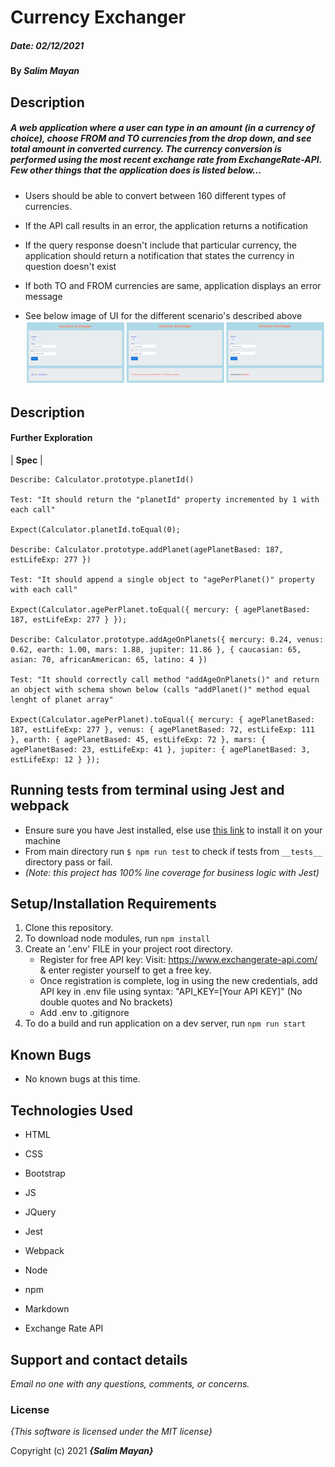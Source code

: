 
# Currency Exchanger

##### Date: **02/12/2021**

#### By **_Salim Mayan_**

## Description

##### A web application where a user can type in an amount (in a currency of choice), choose FROM and TO currencies from the drop down, and see total amount in converted currency. The currency conversion is performed using the most recent exchange rate from ExchangeRate-API. Few other things that the application does is listed below...

- Users should be able to convert between 160 different types of currencies.
- If the API call results in an error, the application returns a notification
- If the query response doesn't include that particular currency, the application should return a notification that states the currency in question doesn't exist
- If both TO and FROM currencies are same, application displays an error message

- See below image of UI for the different scenario's described above
![Image of UI for 3 different age Selections](./src/assets/images/PrintScreenShot.png)

## Description

#### Further Exploration

| **Spec** |

```
Describe: Calculator.prototype.planetId()

Test: "It should return the "planetId" property incremented by 1 with each call"

Expect(Calculator.planetId.toEqual(0);

Describe: Calculator.prototype.addPlanet(agePlanetBased: 187, estLifeExp: 277 })

Test: "It should append a single object to "agePerPlanet()" property with each call"

Expect(Calculator.agePerPlanet.toEqual({ mercury: { agePlanetBased: 187, estLifeExp: 277 } });

Describe: Calculator.prototype.addAgeOnPlanets({ mercury: 0.24, venus: 0.62, earth: 1.00, mars: 1.88, jupiter: 11.86 }, { caucasian: 65, asian: 70, africanAmerican: 65, latino: 4 })

Test: "It should correctly call method "addAgeOnPlanets()" and return an object with schema shown below (calls "addPlanet()" method equal lenght of planet array"

Expect(Calculator.agePerPlanet).toEqual({ mercury: { agePlanetBased: 187, estLifeExp: 277 }, venus: { agePlanetBased: 72, estLifeExp: 111 }, earth: { agePlanetBased: 45, estLifeExp: 72 }, mars: { agePlanetBased: 23, estLifeExp: 41 }, jupiter: { agePlanetBased: 3, estLifeExp: 12 } });

```
## Running tests from terminal using Jest and webpack

-   Ensure sure you have Jest installed, else use  [this link](https://www.learnhowtoprogram.com/intermediate-javascript/test-driven-development-and-environments-with-javascript/setting-up-jest)  to install it on your machine 
-   From main directory run  `$ npm run test`  to check if tests from  `__tests__`  directory pass or fail.
-   _(Note: this project has 100% line coverage for business logic with Jest)_

## Setup/Installation Requirements

1. Clone this repository.
2. To download node modules, run `npm install`
3. Create an '.env' FILE in your project root directory.
    * Register for free API key: Visit: https://www.exchangerate-api.com/  & enter register yourself to get a free key.
    * Once registration is complete, log in using the new credentials, add API key in .env file using syntax: "API_KEY=[Your API KEY]" (No double quotes and No brackets)
    * Add .env to .gitignore
4. To do a build and run application on a dev server, run 	`npm run start`

## Known Bugs


* No known bugs at this time.

## Technologies Used

* HTML

* CSS

* Bootstrap

* JS

* JQuery

* Jest

* Webpack

* Node

* npm

* Markdown

* Exchange Rate API


## Support and contact details


_Email no one with any questions, comments, or concerns._


### License


*{This software is licensed under the MIT license}*


Copyright (c) 2021 **_{Salim Mayan}_**
